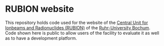 # RUBION website

This repository holds code used for the website of the [Central Unit for Ionbeams and Radionuclides (RUBION)](https://www.rubion.rub.de) of the [Ruhr-University
Bochum](http://www.rub.de). Code shown here is public to allow users of the facility to
evaluate it as well as to have a development platform.


